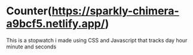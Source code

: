 # Counter(https://sparkly-chimera-a9bcf5.netlify.app/)
This is a stopwatch i made using CSS and Javascript that tracks day hour minute and seconds

